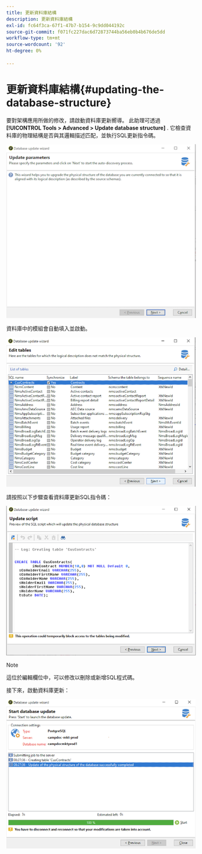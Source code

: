 ```yaml
---
title: 更新資料庫結構
description: 更新資料庫結構
exl-id: fc64f3ca-67f1-47b7-b154-9c9dd044192c
source-git-commit: f071fc227dac6d72873744ba56eb0b4b676de5dd
workflow-type: tm+mt
source-wordcount: '92'
ht-degree: 0%

---
```


# 更新資料庫結構{#updating-the-database-structure}

要對架構應用所做的修改，請啟動資料庫更新嚮導。 此助理可透過 **[!UICONTROL Tools > Advanced > Update database structure]** . 它檢查資料庫的物理結構是否與其邏輯描述匹配，並執行SQL更新指令碼。

![](assets/schema_update.png)

資料庫中的模組會自動填入並啟動。

![](assets/schema_update_select2.png)

請按照以下步驟查看資料庫更新SQL指令碼：

![](assets/schema_update2.png)

>[!NOTE]
>
>這位於編輯欄位中，可以修改以刪除或新增SQL程式碼。

接下來，啟動資料庫更新：

![](assets/schema_update3.png)
